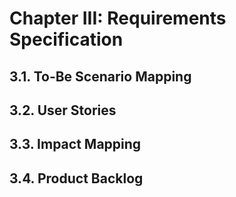 # Chapter III: Requirements Specification

## 3.1. To-Be Scenario Mapping


## 3.2. User Stories


## 3.3. Impact Mapping


## 3.4. Product Backlog